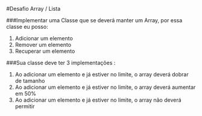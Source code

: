 #Desafio Array / Lista

###Implementar uma Classe que se deverá manter um Array, por essa classe eu posso:

1. Adicionar um elemento
2. Remover um elemento
3. Recuperar um elemento

###Sua classe deve ter 3 implementações :

1. Ao adicionar um elemento e já estiver no limite, o array deverá dobrar de tamanho
2. Ao adicionar um elemento e já estiver no limite, o array deverá aumentar em 50%
3. Ao adicionar um elemento e já estiver no limite, o array não deverá permitir

